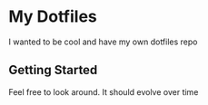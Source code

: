 # My Dotfiles

I wanted to be cool and have my own dotfiles repo

## Getting Started

Feel free to look around. It should evolve over time


